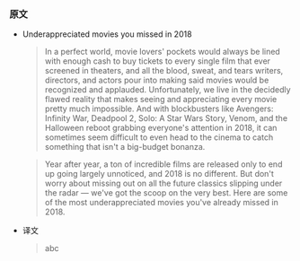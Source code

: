 ### 原文

* Underappreciated movies you missed in 2018

    >In a perfect world, movie lovers' pockets would always be lined with enough cash to buy tickets to every single film that ever screened in theaters, and all the blood, sweat, and tears writers, directors, and actors pour into making said movies would be recognized and applauded. Unfortunately, we live in the decidedly flawed reality that makes seeing and appreciating every movie pretty much impossible. And with blockbusters like Avengers: Infinity War, Deadpool 2, Solo: A Star Wars Story, Venom, and the Halloween reboot grabbing everyone's attention in 2018, it can sometimes seem difficult to even head to the cinema to catch something that isn't a big-budget bonanza. 

    >Year after year, a ton of incredible films are released only to end up going largely unnoticed, and 2018 is no different. But don't worry about missing out on all the future classics slipping under the radar — we've got the scoop on the very best. Here are some of the most underappreciated movies you've already missed in 2018. 

* 译文
    >abc